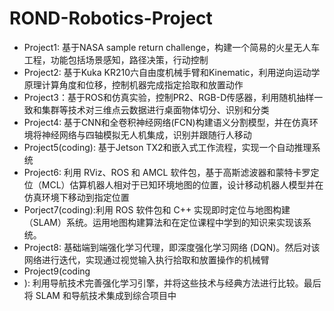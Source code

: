 # ROND-Robotics-Project

- Project1: 基于NASA sample return challenge，构建一个简易的火星无人车工程，功能包括场景感知，路径决策，行动控制
- Project2: 基于Kuka KR210六自由度机械手臂和Kinematic，利用逆向运动学原理计算角度和位移，控制机器完成指定拾取和放置动作
- Project3：基于ROS和仿真实验，控制PR2、RGB-D传感器，利用随机抽样一致和集群等技术对三维点云数据进行桌面物体切分、识别和分类
- Project4: 基于CNN和全卷积神经网络(FCN)构建语义分割模型，并在仿真环境将神经网络与四轴模拟无人机集成，识别并跟随行人移动
- Project5(coding): 基于Jetson TX2和嵌入式工作流程，实现一个自动推理系统
- Project6: 利用 RViz、ROS 和 AMCL 软件包，基于高斯滤波器和蒙特卡罗定位（MCL）估算机器人相对于已知环境地图的位置，设计移动机器人模型并在仿真环境下移动到指定位置
- Porject7(coding):利用 ROS 软件包和 C++ 实现即时定位与地图构建（SLAM）系统。运用地图构建算法和在定位课程中学到的知识来实现该系统。
- Project8: 基础端到端强化学习代理，即深度强化学习网络 (DQN)。然后对该网络进行迭代，实现通过视觉输入执行拾取和放置操作的机械臂
- Project9(coding
- ): 利用导航技术完善强化学习引擎，并将这些技术与经典方法进行比较。最后将 SLAM 和导航技术集成到综合项目中
